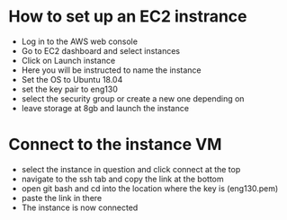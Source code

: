 # How to set up an EC2 instrance

- Log in to the AWS web console
- Go to EC2 dashboard and select instances
- Click on Launch instance
- Here you will be instructed to name the instance
- Set the OS to Ubuntu 18.04
- set the key pair to eng130
- select the security group or create a new one depending on
- leave storage at 8gb and launch the instance

# Connect to the instance VM

- select the instance in question and click connect at the top
- navigate to the ssh tab and copy the link at the bottom
- open git bash and cd into the location where the key is (eng130.pem)
- paste the link in there
- The instance is now connected